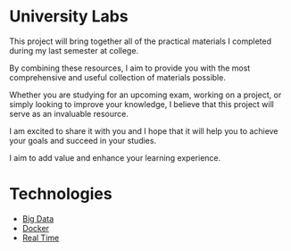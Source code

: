   # University Labs
This project will bring together all of the practical materials I completed during my last semester at college. 

By combining these resources, I aim to provide you with the most comprehensive and useful collection of materials possible.

 Whether you are studying for an upcoming exam, working on a project, or simply looking to improve your knowledge, I believe that this project will serve as an invaluable resource. 

I am excited to share it with you and I hope that it will help you to achieve your goals and succeed in your studies. 

 I aim to add value and enhance your learning experience.


# Technologies

- [Big Data](BigData/README.md)
- [Docker](DockerF/README.md)
- [Real Time](Real-time/README.md)
